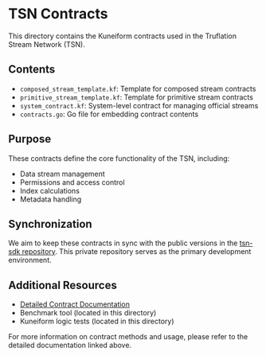 # TSN Contracts

This directory contains the Kuneiform contracts used in the Truflation Stream Network (TSN).

## Contents

- `composed_stream_template.kf`: Template for composed stream contracts
- `primitive_stream_template.kf`: Template for primitive stream contracts
- `system_contract.kf`: System-level contract for managing official streams
- `contracts.go`: Go file for embedding contract contents

## Purpose

These contracts define the core functionality of the TSN, including:

- Data stream management
- Permissions and access control
- Index calculations
- Metadata handling

## Synchronization

We aim to keep these contracts in sync with the public versions in the [tsn-sdk repository](https://github.com/truflation/tsn-sdk). This private repository serves as the primary development environment.

## Additional Resources

- [Detailed Contract Documentation](https://github.com/truflation/tsn-sdk/blob/main/docs/contracts.md)
- Benchmark tool (located in this directory)
- Kuneiform logic tests (located in this directory)

For more information on contract methods and usage, please refer to the detailed documentation linked above.